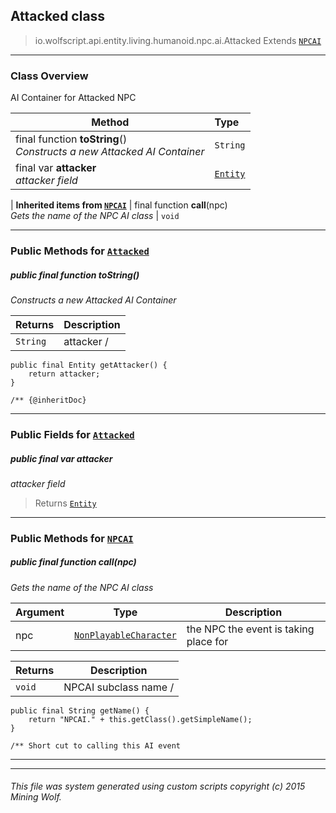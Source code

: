 ## Attacked __class__

>io.wolfscript.api.entity.living.humanoid.npc.ai.Attacked
>Extends [`NPCAI`](NPCAI.md)

---

### Class Overview

AI Container for Attacked NPC

Method | Type   
--- | :--- 
final function __toString__() <br> _Constructs a new Attacked AI Container_ | `String`
final var __attacker__ <br> _attacker field_ | [`Entity`](..\..\..\..\Entity.md)
 |
__Inherited items from [`NPCAI`](NPCAI.md)__ |
final function __call__(npc) <br> _Gets the name of the NPC AI class_ | `void`





---


### Public Methods for [`Attacked`](Attacked.md)

##### <a id='tostring'></a>public final function __toString__()

_Constructs a new Attacked AI Container_

Returns | Description
--- | --- 
`String` | attacker /
    public final Entity getAttacker() {
        return attacker;
    }

    /** {@inheritDoc}


---

### Public Fields for [`Attacked`](Attacked.md)

##### <a id='attacker'></a>public final var __attacker__

_attacker field_

>Returns
>  [`Entity`](..\..\..\..\Entity.md)

---

### Public Methods for [`NPCAI`](NPCAI.md)

##### <a id='call'></a>public final function __call__(npc)

_Gets the name of the NPC AI class_

Argument | Type | Description  
--- | --- | --- 
npc | [`NonPlayableCharacter`](..\..\NonPlayableCharacter.md) | the NPC the event is taking place for

Returns | Description
--- | --- 
`void` | NPCAI subclass name /
    public final String getName() {
        return "NPCAI." + this.getClass().getSimpleName();
    }

    /** Short cut to calling this AI event


---


---


###### This file was system generated using custom scripts copyright (c) 2015 Mining Wolf.
	

